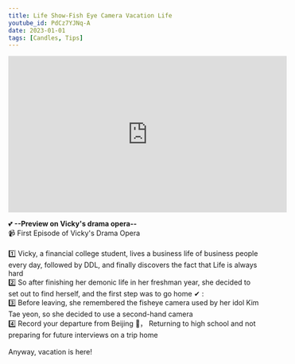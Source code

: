 ```yaml
---
title: Life Show-Fish Eye Camera Vacation Life
youtube_id: PdCz7YJNq-A
date: 2023-01-01
tags: [Candles, Tips]
---
```



<iframe width="560" height="315"
    src="https://www.youtube.com/embed/PdCz7YJNq-A"
    title="YouTube video player"
    frameborder="0"
    allow="accelerometer; autoplay; clipboard-write; encrypted-media; gyroscope; picture-in-picture"
    allowfullscreen>
</iframe>

💕 **--Preview on Vicky's drama opera--**
<br />
📹 First Episode of Vicky's Drama Opera
<br />
<br />
1️⃣ Vicky, a financial college student, lives a business life of business people every day, followed by DDL, and finally discovers the fact that Life is always hard
<br />
2️⃣ So after finishing her demonic life in her freshman year, she decided to set out to find herself, and the first step was to go home ✔ :
<br />
3️⃣ Before leaving, she remembered the fisheye camera used by her idol Kim Tae yeon, so she decided to use a second-hand camera
<br />
4️⃣ Record your departure from Beijing 🎇， Returning to high school and not preparing for future interviews on a trip home
<br />
<br />
Anyway, vacation is here!
